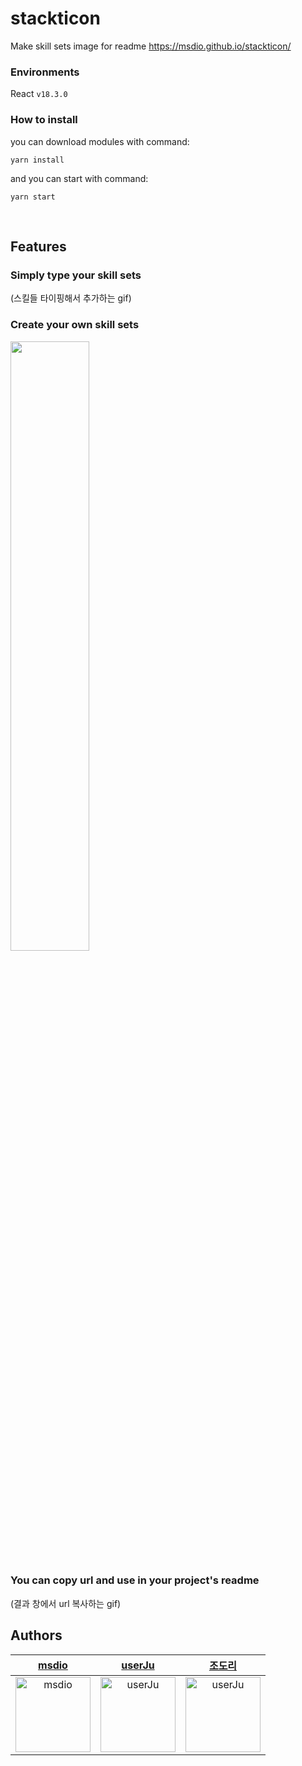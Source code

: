 # stackticon

Make skill sets image for readme
https://msdio.github.io/stackticon/

### Environments

React `v18.3.0`

### How to install

you can download modules with command:

```
yarn install
```

and you can start with command:

```
yarn start
```

<br/>

## Features

### Simply type your skill sets<br/>
(스킬들 타이핑해서 추가하는 gif)

### Create your own skill sets<br/>
<img width="50%" src="https://firebasestorage.googleapis.com/v0/b/stackticon-81399.appspot.com/o/images%2F1676566938756?alt=media&token=2376e176-1614-4b10-8503-e0a24449b3c6" />

### You can copy url and use in your project's readme<br/>
(결과 창에서 url 복사하는 gif)

## Authors

<div>
  
| [msdio](https://github.com/msdio) | [userJu](https://github.com/userJu) | [조도리](https://github.com/msdio)
|:---:|:---:|:---:|
|<img width="120" alt="msdio" src="https://avatars.githubusercontent.com/u/59170680?v=4">|<img width="120" alt="userJu" src="https://avatars.githubusercontent.com/u/87933367?v=4">|<img width="120" alt="userJu" src="https://avatars.githubusercontent.com/u/59170680?v=4">

</div>
